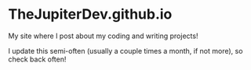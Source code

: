 # TheJupiterDev.github.io
My site where I post about my coding and writing projects!

I update this semi-often (usually a couple times a month, if not more), so check back often!